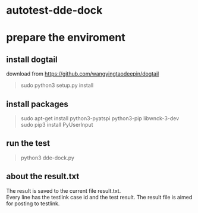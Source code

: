 # autotest-dde-dock


# prepare the enviroment
## install dogtail
download from https://github.com/wangyingtaodeepin/dogtail
> sudo python3 setup.py install

## install packages
> sudo apt-get install python3-pyatspi python3-pip libwnck-3-dev  
> sudo pip3 install PyUserInput

## run the test
> python3 dde-dock.py

## about the result.txt
The result is saved to the current file result.txt.  
Every line has the testlink case id and the test result.
The result file is aimed for posting to testlink.
